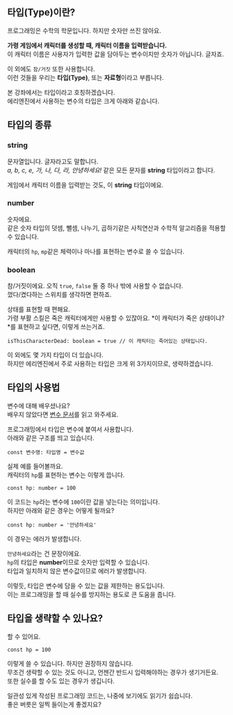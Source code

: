 ## 타입(Type)이란?

프로그래밍은 수학의 학문입니다. 하지만 숫자만 쓰진 않아요.

**가령 게임에서 캐릭터를 생성할 때, 캐릭터 이름을 입력받습니다.**  
이 캐릭터 이름은 사용자가 입력한 값을 담아두는 변수이지만 숫자가 아닙니다. 글자죠.

이 외에도 `참/거짓` 또한 사용합니다.  
이런 것들을 우리는 **타입(Type)**, 또는 **자료형**이라고 부릅니다.

본 강좌에서는 타입이라고 호칭하겠습니다.  
에리엔진에서 사용하는 변수의 타입은 크게 아래와 같습니다.

## 타입의 종류

### string

문자열입니다. 글자라고도 말합니다.  
*a, b, c, e, 가, 나, 다, 라, 안녕하세요!* 같은 모든 문자를 **string** 타입이라고 합니다.

게임에서 캐릭터 이름을 입력받는 것도, 이 **string** 타입이에요.


### number

숫자에요.  
같은 숫자 타입의 덧셈, 뺄셈, 나누기, 곱하기같은 사칙연산과 수학적 알고리즘을 적용할 수 있습니다.

캐릭터의 `hp`, `mp`같은 체력이나 마나를 표현하는 변수로 쓸 수 있습니다.

### boolean

참/거짓이에요. 오직 `true`, `false` 둘 중 하나 밖에 사용할 수 없습니다.  
껐다/켰다하는 스위치를 생각하면 편하죠.

상태를 표현할 때 편해요.  
가령 부활 스킬은 죽은 캐릭터에게만 사용할 수 있잖아요.
*이 캐릭터가 죽은 상태이냐?*를 표현하고 싶다면, 이렇게 쓰는거죠.

```
isThisCharacterDead: boolean = true // 이 캐릭터는 죽어있는 상태입니다.
```

이 외에도 몇 가지 타입이 더 있습니다.  
하지만 에리엔진에서 주로 사용하는 타입은 크게 위 3가지이므로, 생략하겠습니다.

## 타입의 사용법

변수에 대해 배우셨나요?  
배우지 않았다면 [변수 문서](./what-is-variable)를 읽고 와주세요.

프로그래밍에서 타입은 변수에 붙여서 사용합니다.  
아래와 같은 구조를 띄고 있습니다.

```
const 변수명: 타입명 = 변수값
```

실제 예를 들어볼까요.  
캐릭터의 `hp`를 표현하는 변수는 이렇게 씁니다.

```
const hp: number = 100
```

이 코드는 `hp`라는 변수에 `100`이란 값을 넣는다는 의미입니다.  
하지만 아래와 같은 경우는 어떻게 될까요?

```
const hp: number = '안녕하세요'
```

이 경우는 에러가 발생합니다.

`안녕하세요`라는 건 문장이에요.  
`hp`의 타입은 **number**이므로 숫자만 입력할 수 있습니다.  
타입과 일치하지 않은 변수값이므로 에러가 발생합니다.

이렇듯, 타입은 변수에 담을 수 있는 값을 제한하는 용도입니다.  
이는 프로그래밍을 할 때 실수를 방지하는 용도로 큰 도움을 줍니다.

## 타입을 생략할 수 있나요?

할 수 있어요.

```
const hp = 100
```

이렇게 쓸 수 있습니다. 하지만 권장하지 않습니다.  
무조건 생략할 수 있는 것도 아니고, 언젠간 반드시 입력해야하는 경우가 생기거든요.  
또한 실수를 할 수도 있는 경우가 생깁니다.

일관성 있게 작성된 프로그래밍 코드는, 나중에 보기에도 읽기가 쉽습니다.  
좋은 버릇은 일찍 들이는게 좋겠지요?
